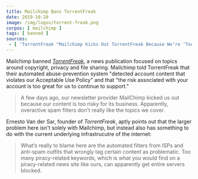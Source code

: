 ```yaml
---
title: Mailchimp Bans TorrentFreak
date: 2019-10-20
image: /img/logos/torrent-freak.png
corpos: [ mailchimp ]
tags: [ banned ]
sources:
 - [ 'TorrentFreak "Mailchimp Kicks Out TorrentFreak Because We’re ‘Too Risky’" by Ernesto Van der Sar (20 Oct 2019)', 'torrentfreak.com/mailchimp-kicks-out-torrentfreak-because-too-risky-191020/' ]
---
```


Mailchimp banned [_TorrentFreak_](https://torrentfreak.com/about/), a news
publication focused on topics around copyright, privacy and file sharing.
Mailchimp told TorrentFreak that their automated abuse-prevention system
"detected account content that violates our Acceptable Use Policy" and that
"the risk associated with your account is too great for us to continue to
support."

> A few days ago, our newsletter provider MailChimp kicked us out because our
> content is too risky for its business. Apparently, overactive spam filters
> don't really like the topics we cover. 

Ernesto Van der Sar, founder of _TorrentFreak_, aptly points out that the
larger problem here isn't solely with Mailchimp, but instead also has something
to do with the current underlying infrastrucutre of the internet:

> What’s really to blame here are the automated filters from ISPs and anti-spam
> outfits that wrongly tag certain content as problematic. Too many
> piracy-related keywords, which is what you would find on a piracy-related
> news site like ours, can apparently get entire servers blocked.
